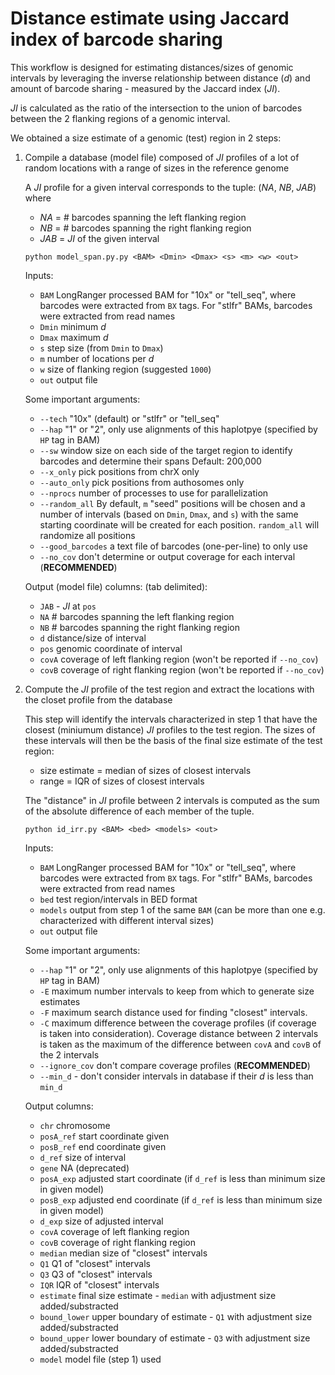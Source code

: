 # Distance estimate using Jaccard index of barcode sharing

This workflow is designed for estimating distances/sizes of genomic intervals by leveraging the inverse relationship between distance (_d_) and amount of barcode sharing - measured by the Jaccard index (_JI_).

_JI_ is calculated as the ratio of the intersection to the union of barcodes between the 2 flanking regions of a genomic interval.

We obtained a size estimate of a genomic (test) region in 2 steps:

1. Compile a database (model file) composed of _JI_ profiles of a lot of random locations with a range of sizes in the reference genome 

    A _JI_ profile for a given interval corresponds to the tuple: (_NA_, _NB_, _JAB_) where
    - _NA_ = # barcodes spanning the left flanking region
    - _NB_ = # barcodes spanning the right flanking region
    - _JAB_ = _JI_ of the given interval


    ```
    python model_span.py.py <BAM> <Dmin> <Dmax> <s> <m> <w> <out>
    ```
 
    Inputs:
    - `BAM` LongRanger processed BAM for "10x" or "tell_seq", where barcodes were extracted from `BX` tags. For "stlfr" BAMs, barcodes were extracted from read names
    - `Dmin` minimum _d_
    - `Dmax` maximum _d_
    - `s` step size (from `Dmin` to `Dmax`)
    - `m` number of locations per _d_
    - `w` size of flanking region (suggested `1000`)
    - `out` output file
    
    Some important arguments:
    - `--tech` "10x" (default) or "stlfr" or "tell_seq"
    - `--hap` "1" or "2", only use alignments of this haplotpye (specified by `HP` tag in BAM)
    - `--sw` window size on each side of the target region to identify barcodes and determine their spans Default: 200,000
    - `--x_only` pick positions from chrX only
    - `--auto_only` pick positions from authosomes only
    - `--nprocs` number of processes to use for parallelization
    - `--random_all` By default, `m` "seed" positions will be chosen and a number of intervals (based on `Dmin`, `Dmax`, and `s`) with the same starting coordinate will be created for each position. `random_all` will randomize all positions 
    - `--good_barcodes` a text file of barcodes (one-per-line) to only use
    - `--no_cov` don't determine or output coverage for each interval (**RECOMMENDED**)
    
    Output (model file) columns: (tab delimited): 
    - `JAB` - _JI_ at `pos`
    - `NA` # barcodes spanning the left flanking region
    - `NB` # barcodes spanning the right flanking region
    - `d` distance/size of interval
    - `pos` genomic coordinate of interval
    - `covA` coverage of left flanking region (won't be reported if `--no_cov`)
    - `covB` coverage of right flanking region (won't be reported if `--no_cov`)

2. Compute the _JI_ profile of the test region and extract the locations with the closet profile from the database

    This step will identify the intervals characterized in step 1 that have the closest (miniumum distance) _JI_ profiles to the test region. The sizes of these intervals will then be the basis of the final size estimate of the test region:
    - size estimate = median of sizes of closest intervals
    - range = IQR of sizes of closest intervals
    
    The "distance" in _JI_ profile between 2 intervals is computed as the sum of the absolute difference of each member of the tuple.
    
    ```
    python id_irr.py <BAM> <bed> <models> <out>
    ```
    Inputs:
    - `BAM` LongRanger processed BAM for "10x" or "tell_seq", where barcodes were extracted from `BX` tags. For "stlfr" BAMs, barcodes were extracted from read names
    - `bed` test region/intervals in BED format
    - `models` output from step 1 of the same `BAM` (can be more than one e.g. characterized with different interval sizes)
    - `out` output file
 
    Some important arguments:
    - `--hap` "1" or "2", only use alignments of this haplotpye (specified by `HP` tag in BAM)
    - `-E` maximum number intervals to keep from which to generate size estimates
    - `-F` maximum search distance used for finding "closest" intervals.
    - `-C` maximum difference between the coverage profiles (if coverage is taken into consideration). Coverage distance between 2 intervals is taken as the maximum of the difference between `covA` and `covB` of the 2 intervals
    - `--ignore_cov` don't compare coverage profiles (**RECOMMENDED**)
    - `--min_d` - don't consider intervals in database if their _d_ is less than `min_d`
 
    Output columns:
    - `chr` chromosome
    - `posA_ref` start coordinate given
    - `posB_ref` end coordinate given
    - `d_ref` size of interval
    - `gene` NA (deprecated)
    - `posA_exp` adjusted start coordinate (if `d_ref` is less than minimum size in given model)
    - `posB_exp` adjusted end coordinate (if `d_ref` is less than minimum size in given model)
    - `d_exp` size of adjusted interval
    - `covA` coverage of left flanking region
    - `covB` coverage of right flanking region
    - `median` median size of "closest" intervals
    - `Q1` Q1 of "closest" intervals
    - `Q3` Q3 of "closest" intervals
    - `IQR` IQR of "closest" intervals
    - `estimate` final size estimate - `median` with adjustment size added/substracted
    - `bound_lower` upper boundary of estimate - `Q1` with adjustment size added/substracted
    - `bound_upper` lower boundary of estimate - `Q3` with adjustment size added/substracted
    - `model` model file (step 1) used

